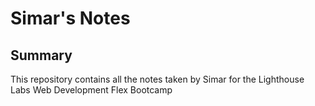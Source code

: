 # Simar's Notes 

## Summary
This repository contains all the notes taken by Simar for the Lighthouse Labs Web Development Flex Bootcamp
